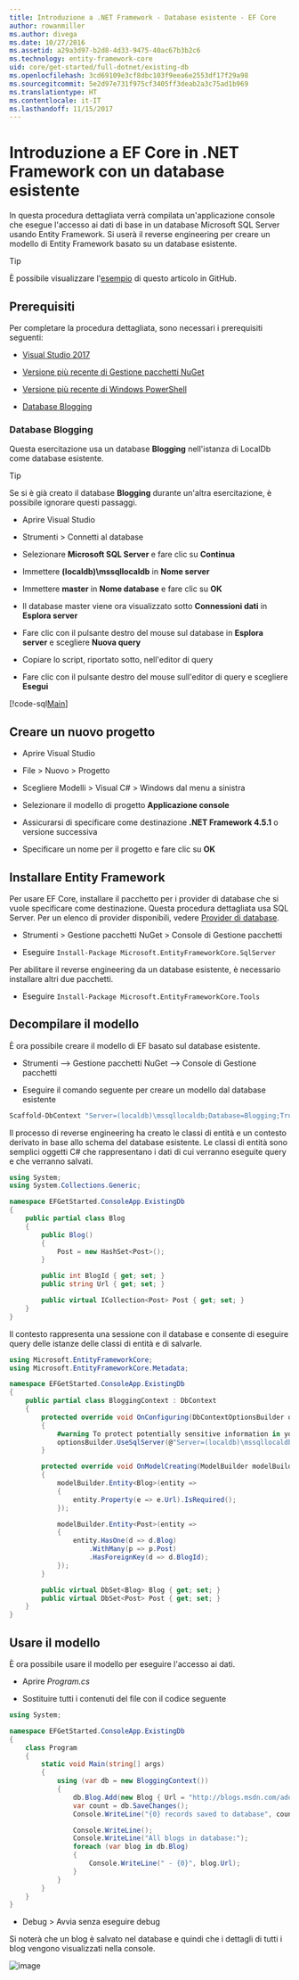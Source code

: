 ```yaml
---
title: Introduzione a .NET Framework - Database esistente - EF Core
author: rowanmiller
ms.author: divega
ms.date: 10/27/2016
ms.assetid: a29a3d97-b2d8-4d33-9475-40ac67b3b2c6
ms.technology: entity-framework-core
uid: core/get-started/full-dotnet/existing-db
ms.openlocfilehash: 3cd69109e3cf8dbc103f9eea6e2553df17f29a98
ms.sourcegitcommit: 5e2d97e731f975cf3405ff3deab2a3c75ad1b969
ms.translationtype: HT
ms.contentlocale: it-IT
ms.lasthandoff: 11/15/2017
---
```

# <a name="getting-started-with-ef-core-on-net-framework-with-an-existing-database"></a>Introduzione a EF Core in .NET Framework con un database esistente

In questa procedura dettagliata verrà compilata un'applicazione console che esegue l'accesso ai dati di base in un database Microsoft SQL Server usando Entity Framework. Si userà il reverse engineering per creare un modello di Entity Framework basato su un database esistente.

> [!TIP]  
> È possibile visualizzare l'[esempio](https://github.com/aspnet/EntityFramework.Docs/tree/master/samples/core/GetStarted/FullNet/ConsoleApp.ExistingDb) di questo articolo in GitHub.

## <a name="prerequisites"></a>Prerequisiti

Per completare la procedura dettagliata, sono necessari i prerequisiti seguenti:

* [Visual Studio 2017](https://www.visualstudio.com/downloads/)

* [Versione più recente di Gestione pacchetti NuGet](https://dist.nuget.org/index.html)

* [Versione più recente di Windows PowerShell](https://docs.microsoft.com/powershell/scripting/setup/installing-windows-powershell)

* [Database Blogging](#blogging-database)

### <a name="blogging-database"></a>Database Blogging

Questa esercitazione usa un database **Blogging** nell'istanza di LocalDb come database esistente.

> [!TIP]  
> Se si è già creato il database **Blogging** durante un'altra esercitazione, è possibile ignorare questi passaggi.

* Aprire Visual Studio

* Strumenti > Connetti al database

* Selezionare **Microsoft SQL Server** e fare clic su **Continua**

* Immettere **(localdb)\mssqllocaldb** in **Nome server**

* Immettere **master** in **Nome database** e fare clic su **OK**

* Il database master viene ora visualizzato sotto **Connessioni dati** in **Esplora server**

* Fare clic con il pulsante destro del mouse sul database in **Esplora server** e scegliere **Nuova query**

* Copiare lo script, riportato sotto, nell'editor di query

* Fare clic con il pulsante destro del mouse sull'editor di query e scegliere **Esegui**

[!code-sql[Main](../_shared/create-blogging-database-script.sql)]

## <a name="create-a-new-project"></a>Creare un nuovo progetto

* Aprire Visual Studio

* File > Nuovo > Progetto

* Scegliere Modelli > Visual C# > Windows dal menu a sinistra

* Selezionare il modello di progetto **Applicazione console**

* Assicurarsi di specificare come destinazione **.NET Framework 4.5.1** o versione successiva

* Specificare un nome per il progetto e fare clic su **OK**

## <a name="install-entity-framework"></a>Installare Entity Framework

Per usare EF Core, installare il pacchetto per i provider di database che si vuole specificare come destinazione. Questa procedura dettagliata usa SQL Server. Per un elenco di provider disponibili, vedere [Provider di database](../../providers/index.md).

* Strumenti > Gestione pacchetti NuGet > Console di Gestione pacchetti

* Eseguire `Install-Package Microsoft.EntityFrameworkCore.SqlServer`

Per abilitare il reverse engineering da un database esistente, è necessario installare altri due pacchetti.

* Eseguire `Install-Package Microsoft.EntityFrameworkCore.Tools`

## <a name="reverse-engineer-your-model"></a>Decompilare il modello

È ora possibile creare il modello di EF basato sul database esistente.

* Strumenti –> Gestione pacchetti NuGet –> Console di Gestione pacchetti

* Eseguire il comando seguente per creare un modello dal database esistente

``` powershell
Scaffold-DbContext "Server=(localdb)\mssqllocaldb;Database=Blogging;Trusted_Connection=True;" Microsoft.EntityFrameworkCore.SqlServer
```

Il processo di reverse engineering ha creato le classi di entità e un contesto derivato in base allo schema del database esistente. Le classi di entità sono semplici oggetti C# che rappresentano i dati di cui verranno eseguite query e che verranno salvati.

<!-- [!code-csharp[Main](samples/core/GetStarted/FullNet/ConsoleApp.ExistingDb/Blog.cs)] -->
``` csharp
using System;
using System.Collections.Generic;

namespace EFGetStarted.ConsoleApp.ExistingDb
{
    public partial class Blog
    {
        public Blog()
        {
            Post = new HashSet<Post>();
        }

        public int BlogId { get; set; }
        public string Url { get; set; }

        public virtual ICollection<Post> Post { get; set; }
    }
}
```

Il contesto rappresenta una sessione con il database e consente di eseguire query delle istanze delle classi di entità e di salvarle.

<!-- [!code-csharp[Main](samples/core/GetStarted/FullNet/ConsoleApp.ExistingDb/BloggingContext.cs)] -->
``` csharp
using Microsoft.EntityFrameworkCore;
using Microsoft.EntityFrameworkCore.Metadata;

namespace EFGetStarted.ConsoleApp.ExistingDb
{
    public partial class BloggingContext : DbContext
    {
        protected override void OnConfiguring(DbContextOptionsBuilder optionsBuilder)
        {
            #warning To protect potentially sensitive information in your connection string, you should move it out of source code. See http://go.microsoft.com/fwlink/?LinkId=723263 for guidance on storing connection strings.
            optionsBuilder.UseSqlServer(@"Server=(localdb)\mssqllocaldb;Database=Blogging;Trusted_Connection=True;");
        }

        protected override void OnModelCreating(ModelBuilder modelBuilder)
        {
            modelBuilder.Entity<Blog>(entity =>
            {
                entity.Property(e => e.Url).IsRequired();
            });

            modelBuilder.Entity<Post>(entity =>
            {
                entity.HasOne(d => d.Blog)
                    .WithMany(p => p.Post)
                    .HasForeignKey(d => d.BlogId);
            });
        }

        public virtual DbSet<Blog> Blog { get; set; }
        public virtual DbSet<Post> Post { get; set; }
    }
}
```

## <a name="use-your-model"></a>Usare il modello

È ora possibile usare il modello per eseguire l'accesso ai dati.

* Aprire *Program.cs*

* Sostituire tutti i contenuti del file con il codice seguente

<!-- [!code-csharp[Main](samples/core/GetStarted/FullNet/ConsoleApp.ExistingDb/Program.cs)] -->
``` csharp
using System;

namespace EFGetStarted.ConsoleApp.ExistingDb
{
    class Program
    {
        static void Main(string[] args)
        {
            using (var db = new BloggingContext())
            {
                db.Blog.Add(new Blog { Url = "http://blogs.msdn.com/adonet" });
                var count = db.SaveChanges();
                Console.WriteLine("{0} records saved to database", count);

                Console.WriteLine();
                Console.WriteLine("All blogs in database:");
                foreach (var blog in db.Blog)
                {
                    Console.WriteLine(" - {0}", blog.Url);
                }
            }
        }
    }
}
```

* Debug > Avvia senza eseguire debug

Si noterà che un blog è salvato nel database e quindi che i dettagli di tutti i blog vengono visualizzati nella console.

![image](_static/output-existing-db.png)
